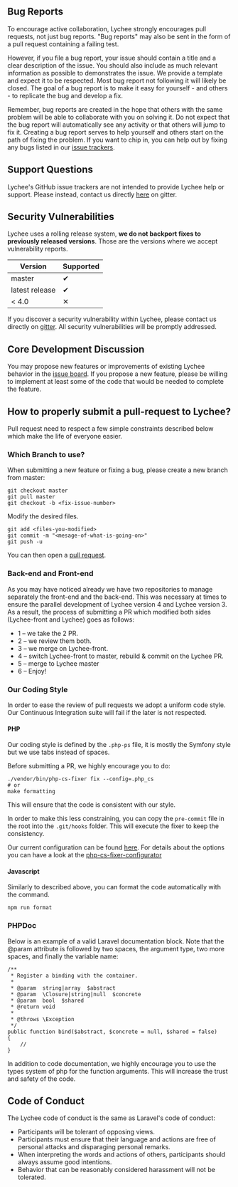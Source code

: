 ## Bug Reports
To encourage active collaboration, Lychee strongly encourages pull requests, not just bug reports. "Bug reports" may also be sent in the form of a pull request containing a failing test.

However, if you file a bug report, your issue should contain a title and a clear description of the issue. You should also include as much relevant information as possible to demonstrates the issue. We provide a template and expect it to be respected. Most bug report not following it will likely be closed. The goal of a bug report is to make it easy for yourself - and others - to replicate the bug and develop a fix.

Remember, bug reports are created in the hope that others with the same problem will be able to collaborate with you on solving it. Do not expect that the bug report will automatically see any activity or that others will jump to fix it. Creating a bug report serves to help yourself and others start on the path of fixing the problem. If you want to chip in, you can help out by fixing any bugs listed in our [issue trackers][1].

## Support Questions
Lychee's GitHub issue trackers are not intended to provide Lychee help or support. Please instead, contact us directly [here][2] on gitter.


## Security Vulnerabilities
Lychee uses a rolling release system, **we do not backport fixes to previously released versions**.
Those are the versions where we accept vulnerability reports.

| Version | Supported          |
| ------- | ------------------ |
| master  | 	 &#10004;      |
| latest release  |  &#10004;  |
| < 4.0   |      &#10005;      |

If you discover a security vulnerability within Lychee, please contact us directly on [gitter][2]. All security vulnerabilities will be promptly addressed.

## Core Development Discussion
You may propose new features or improvements of existing Lychee behavior in the [issue board][1]. If you propose a new feature, please be willing to implement at least some of the code that would be needed to complete the feature.


## How to properly submit a pull-request to Lychee?

Pull request need to respect a few simple constraints described below which make the life of everyone easier.

### Which Branch to use?
When submitting a new feature or fixing a bug, please create a new branch from master:

```
git checkout master
git pull master
git checkout -b <fix-issue-number>
```

Modify the desired files.

```
git add <files-you-modified>
git commit -m "<mesage-of-what-is-going-on>"
git push -u
```

You can then open a [pull request][3].

### Back-end and Front-end
As you may have noticed already we have two repositories to manage separately the front-end and the back-end.
This was necessary at times to ensure the parallel development of Lychee version 4 and Lychee version 3.
As a result, the process of submitting a PR which modified both sides (Lychee-front and Lychee) goes as follows:

* 1 &ndash; we take the 2 PR.
* 2 &ndash; we review them both.
* 3 &ndash; we merge on Lychee-front.
* 4 &ndash; switch Lychee-front to master, rebuild & commit on the Lychee PR.
* 5 &ndash; merge to Lychee master
* 6 &ndash; Enjoy!

### Our Coding Style
In order to ease the review of pull requests we adopt a uniform code style. Our Continuous Integration suite will 
fail if the later is not respected.

#### PHP

Our coding style is defined by the `.php-ps` file, it is mostly the Symfony style but we use tabs instead of spaces.

Before submitting a PR, we highly encourage you to do:
```
./vendor/bin/php-cs-fixer fix --config=.php_cs
# or
make formatting
```
This will ensure that the code is consistent with our style.

In order to make this less constraining, you can copy the `pre-commit` file in the root into the `.git/hooks` folder. This will execute the fixer to keep the consistency.

Our current configuration can be found [here](https://github.com/LycheeOrg/Lychee/blob/master/.php_cs).
For details about the options you can have a look at the [php-cs-fixer-configurator](https://mlocati.github.io/php-cs-fixer-configurator)

#### Javascript

Similarly to described above, you can format the code automatically with the command.
```
npm run format
```

### PHPDoc
Below is an example of a valid Laravel documentation block. Note that the @param attribute is followed by two spaces, the argument type, two more spaces, and finally the variable name:

```
/**
 * Register a binding with the container.
 *
 * @param  string|array  $abstract
 * @param  \Closure|string|null  $concrete
 * @param  bool  $shared
 * @return void
 *
 * @throws \Exception
 */
public function bind($abstract, $concrete = null, $shared = false)
{
    //
}
```

In addition to code documentation, we highly encourage you to use the types system of php for the function arguments.
This will increase the trust and safety of the code.

## Code of Conduct
The Lychee code of conduct is the same as Laravel's code of conduct:

- Participants will be tolerant of opposing views.
- Participants must ensure that their language and actions are free of personal attacks and disparaging personal remarks.
- When interpreting the words and actions of others, participants should always assume good intentions.
- Behavior that can be reasonably considered harassment will not be tolerated.


[1]: https://github.com/LycheeOrg/Lychee/issues
[2]: https://gitter.im/LycheeOrg/Lobby
[3]: https://github.com/LycheeOrg/Lychee/pulls

